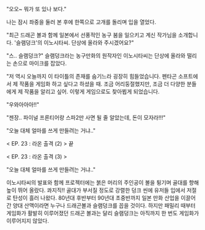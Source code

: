 "오오~ 뭐가 또 있나 보다." 

나는 잠시 좌중을 둘러 본 후에 한쪽으로 고개를 돌리며 입을 열었다.

"최근 드래곤 볼과 함께 일본에서 선풍적인 농구 붐을 일으키고 계신 작가님을 소개합니다. '슬램덩크'의 이노시타씨. 단상에 올라와 주시겠어요?" 

"스.. 슬램덩크?" 
슬램덩크라는 농구만화의 원작자인 이노시타씨는 단상에 올라와 떨리는 손으로 마이크를 잡았다.

"저 역시 오늘까지 이 타이틀의 존재를 숨기느라 굉장히 힘들었습니다. 펜타곤 소프트에서 제 작품을 게임화 하고 싶다고 하셨을 때. 조금 어리둥절했지만, 조금 더 다양한 분들에게 제 작품을 알리고 싶어. 이렇게 게임으로도 찾아뵙게 되었습니다.

"우와아아아!!" 

"젠장.. 파이널 프론티어랑 스파2만 사면 될 줄 알았는데, 돈이 모자라!!!" 

"오늘 대체 얼마를 쓰게 만들려는 거냐.."

< EP. 23 : 라온 출격 (2) > 끝

< EP. 23 : 라온 출격 (3) >

"오늘 대체 얼마를 쓰게 만들려는 거냐.." 

이노시타씨의 발표와 함께 프로젝터에는 붉은 머리의 주인공이 볼을 튕기며 골대를 향해 높이 뛰어 올랐다.
콰지직!! 골대가 부서질 정도로 강렬한 덩크 씬에 유저들 입에서 저절로 탄성이 흘러 나왔다.
80년대 후반부터 90년대 초중반까지 일본 만화 산업을 이끌어간 양대 산맥이라면 누구나 드래곤볼과 슬램덩크를 꼽을 것이다.
하지만 패밀리 때부터 게임화가 활발히 이루어졌던 드래곤 볼과는 달리 슬램덩크는 아직까지 한 번도 게임화가 이루어지지 않았다.